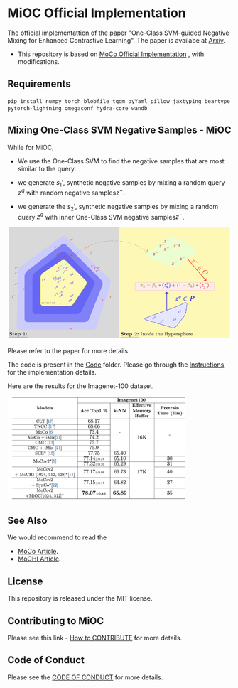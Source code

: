 # MiOC Official Implementation


The official implementattion of the paper "One-Class SVM-guided Negative Mixing for
Enhanced Contrastive Learning". The paper is availabe at [Arxiv]().

* This repository is based on [MoCo Official Implementation](https://github.com/facebookresearch/moco) , with modifications.
## Requirements

```
pip install numpy torch blobfile tqdm pyYaml pillow jaxtyping beartype pytorch-lightning omegaconf hydra-core wandb
```

## Mixing One-Class SVM Negative Samples - MiOC

While for MiOC,
- We use the One-Class SVM to find the negative samples that are most similar to the query.

- we generate $s_1'$, synthetic negative samples by mixing a random query $z^q$ with random negative samples$z^-$.
- we generate the $s_2'$, synthetic negative samples by mixing a random query $z^q$ with inner One-Class SVM negative samples$z^-$.

<img src="./Images/mioc.png" alt="MiOC">

Please refer to the paper for more details.

The code is present in the [Code](Code) folder.
Please go through the [Instructions](Code/Instructions.md) for the implementation details. 

Here are the results for the Imagenet-100 dataset. 

<img src="./Images/imagenet-100.png" alt="Imagenet-100" width="400">

## See Also
We would recommend to read the 
- [MoCo Article](https://arxiv.org/abs/1911.05722).
- [MoCHI Article](https://europe.naverlabs.com/research/publications/hard-negative-mixing-for-contrastive-learning/).

## License

This repository is released under the MIT license. 

## Contributing to MiOC

Please see this link -  [How to CONTRIBUTE](.github/CONTRIBUTING.md) for more details.

## Code of Conduct

Please see the [CODE OF CONDUCT](.github/CODE_OF_CONDUCT.md) for more details.
